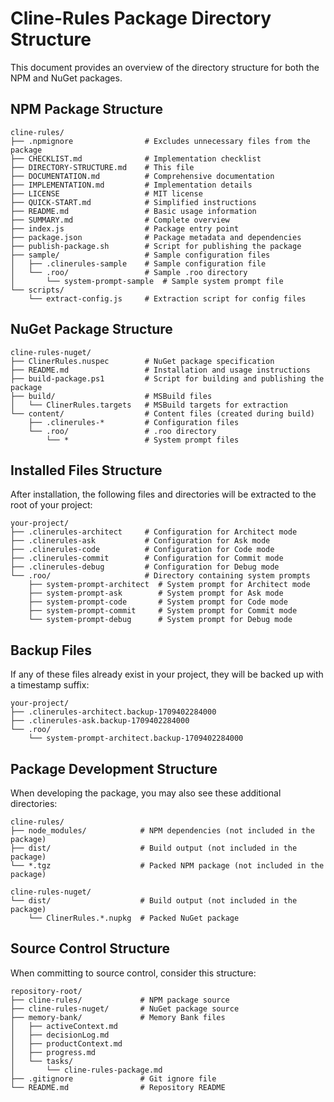 # Cline-Rules Package Directory Structure

This document provides an overview of the directory structure for both the NPM and NuGet packages.

## NPM Package Structure

```
cline-rules/
├── .npmignore                # Excludes unnecessary files from the package
├── CHECKLIST.md              # Implementation checklist
├── DIRECTORY-STRUCTURE.md    # This file
├── DOCUMENTATION.md          # Comprehensive documentation
├── IMPLEMENTATION.md         # Implementation details
├── LICENSE                   # MIT license
├── QUICK-START.md            # Simplified instructions
├── README.md                 # Basic usage information
├── SUMMARY.md                # Complete overview
├── index.js                  # Package entry point
├── package.json              # Package metadata and dependencies
├── publish-package.sh        # Script for publishing the package
├── sample/                   # Sample configuration files
│   ├── .clinerules-sample    # Sample configuration file
│   └── .roo/                 # Sample .roo directory
│       └── system-prompt-sample  # Sample system prompt file
└── scripts/
    └── extract-config.js     # Extraction script for config files
```

## NuGet Package Structure

```
cline-rules-nuget/
├── ClinerRules.nuspec        # NuGet package specification
├── README.md                 # Installation and usage instructions
├── build-package.ps1         # Script for building and publishing the package
├── build/                    # MSBuild files
│   └── ClinerRules.targets   # MSBuild targets for extraction
└── content/                  # Content files (created during build)
    ├── .clinerules-*         # Configuration files
    └── .roo/                 # .roo directory
        └── *                 # System prompt files
```

## Installed Files Structure

After installation, the following files and directories will be extracted to the root of your project:

```
your-project/
├── .clinerules-architect     # Configuration for Architect mode
├── .clinerules-ask           # Configuration for Ask mode
├── .clinerules-code          # Configuration for Code mode
├── .clinerules-commit        # Configuration for Commit mode
├── .clinerules-debug         # Configuration for Debug mode
└── .roo/                     # Directory containing system prompts
    ├── system-prompt-architect  # System prompt for Architect mode
    ├── system-prompt-ask        # System prompt for Ask mode
    ├── system-prompt-code       # System prompt for Code mode
    ├── system-prompt-commit     # System prompt for Commit mode
    └── system-prompt-debug      # System prompt for Debug mode
```

## Backup Files

If any of these files already exist in your project, they will be backed up with a timestamp suffix:

```
your-project/
├── .clinerules-architect.backup-1709402284000
├── .clinerules-ask.backup-1709402284000
└── .roo/
    └── system-prompt-architect.backup-1709402284000
```

## Package Development Structure

When developing the package, you may also see these additional directories:

```
cline-rules/
├── node_modules/            # NPM dependencies (not included in the package)
├── dist/                    # Build output (not included in the package)
└── *.tgz                    # Packed NPM package (not included in the package)

cline-rules-nuget/
└── dist/                    # Build output (not included in the package)
    └── ClinerRules.*.nupkg  # Packed NuGet package
```

## Source Control Structure

When committing to source control, consider this structure:

```
repository-root/
├── cline-rules/             # NPM package source
├── cline-rules-nuget/       # NuGet package source
├── memory-bank/             # Memory Bank files
│   ├── activeContext.md
│   ├── decisionLog.md
│   ├── productContext.md
│   ├── progress.md
│   └── tasks/
│       └── cline-rules-package.md
├── .gitignore               # Git ignore file
└── README.md                # Repository README